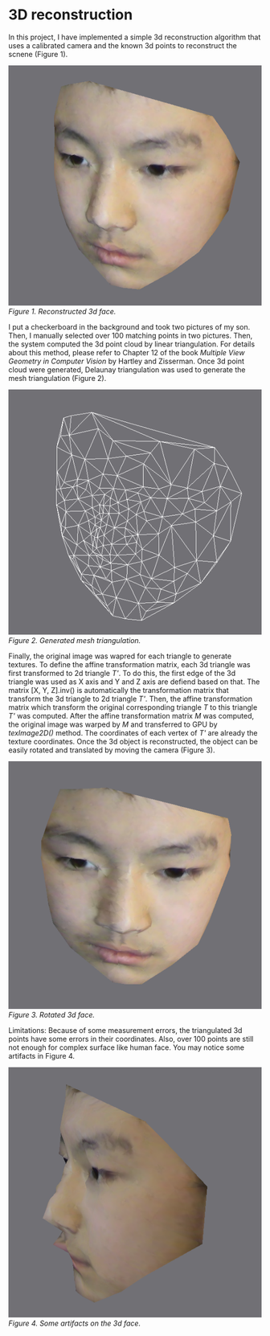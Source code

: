 # 3D reconstruction

In this project, I have implemented a simple 3d reconstruction algorithm that uses a calibrated camera and the known 3d points to reconstruct the scnene (Figure 1).

![Result](doc/simple_reconstruction_yuto1.png?raw=true "Result")
*Figure 1. Reconstructed 3d face.*

I put a checkerboard in the background and took two pictures of my son. Then, I manually selected over 100 matching points in two pictures. Then, the system computed the 3d point cloud by linear triangulation. For details about this method, please refer to Chapter 12 of the book <i>Multiple View Geometry in Computer Vision</i> by Hartley and Zisserman. Once 3d point cloud were generated, Delaunay triangulation was used to generate the mesh triangulation (Figure 2).

![Result](doc/simple_reconstruction_yuto1_wireframe.png?raw=true "Result")
*Figure 2. Generated mesh triangulation.*

Finally, the original image was wapred for each triangle to generate textures. To define the affine transformation matrix, each 3d triangle was first transformed to 2d triangle <i>T'</i>. To do this, the first edge of the 3d triangle was used as X axis and Y and Z axis are defiend based on that. The matrix [X, Y, Z].inv() is automatically the transformation matrix that transform the 3d triangle to 2d triangle <i>T'</i>. Then, the affine transformation matrix which transform the original corresponding triangle <i>T</i> to this triangle <i>T'</i> was computed. After the affine transformation matrix <i>M</i> was computed, the original image was warped by <i>M</i> and transferred to GPU by <i>texImage2D()</i> method. The coordinates of each vertex of <i>T'</i> are already the texture coordinates. Once the 3d object is reconstructed, the object can be easily rotated and translated by moving the camera (Figure 3).

![Result](doc/simple_reconstruction_yuto2.png?raw=true "Result")
*Figure 3. Rotated 3d face.*

Limitations:</strong> Because of some measurement errors, the triangulated 3d points have some errors in their coordinates. Also, over 100 points are still not enough for complex surface like human face. You may notice some artifacts in Figure 4.

![Result](doc/simple_reconstruction_yuto3.png?raw=true "Result")
*Figure 4. Some artifacts on the 3d face.*
